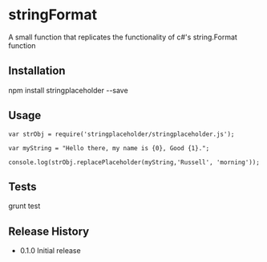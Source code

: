 
stringFormat
=========

A small function that replicates the functionality of c#'s string.Format function

## Installation

  npm install stringplaceholder --save

## Usage

	var strObj = require('stringplaceholder/stringplaceholder.js');

	var myString = "Hello there, my name is {0}, Good {1}.";

	console.log(strObj.replacePlaceholder(myString,'Russell', 'morning'));


## Tests

  grunt test


## Release History

* 0.1.0 Initial release